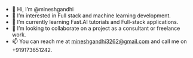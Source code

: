 - 👋 Hi, I’m @mineshgandhi
- 👀 I’m interested in Full stack and machine learning development.
- 🌱 I’m currently learning Fast.AI tutorials and Full-stack applications. 
- 💞️ I’m looking to collaborate on a project as a consultant or freelance work.
- 📫 You can reach me at mineshgandhi3262@gmail.com and call me on +919173651242.

<!---
mineshgandhi/mineshgandhi is a ✨ special ✨ repository because its `README.md` (this file) appears on your GitHub profile.
You can click the Preview link to take a look at your changes.
--->
